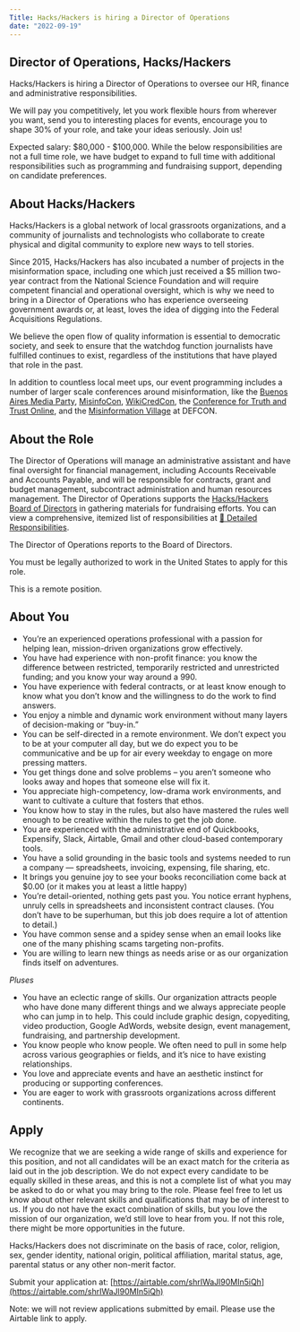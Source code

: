```yaml
---
Title: Hacks/Hackers is hiring a Director of Operations
date: "2022-09-19"
---
```



## Director of Operations, Hacks/Hackers

Hacks/Hackers is hiring a Director of Operations to oversee our HR, finance and administrative responsibilities. 

We will pay you competitively, let you work flexible hours from wherever you want, send you to interesting places for events, encourage you to shape 30% of your role, and take your ideas seriously. Join us!

Expected salary: $80,000 - $100,000. While the below responsibilities are not a full time role, we have budget to expand to full time with additional responsibilities such as programming and fundraising support, depending on candidate preferences. 


## About Hacks/Hackers

Hacks/Hackers is a global network of local grassroots organizations, and a community of journalists and technologists who collaborate to create physical and digital community to explore new ways to tell stories. 

Since 2015, Hacks/Hackers has also incubated a number of projects in the misinformation space, including one which just received a $5 million two-year contract from the National Science Foundation and will require competent financial and operational oversight, which is why we need to bring in a Director of Operations who has experience overseeing government awards or, at least, loves the idea of digging into the Federal Acquisitions Regulations. 

We believe the open flow of quality information is essential to democratic society, and seek to ensure that the watchdog function journalists have fulfilled continues to exist, regardless of the institutions that have played that role in the past.

In addition to countless local meet ups, our event programming includes a number of larger scale conferences around misinformation, like the [Buenos Aires Media Party](https://www.mediaparty.info), [MisinfoCon](https://misinfocon.com/), [WikiCredCon](https://www.wikicred.org/), the [Conference for Truth and Trust Online](https://truthandtrustonline.com/), and the [Misinformation Village](https://defcon.misinfocon.com/) at DEFCON.  


## About the Role

The Director of Operations will manage an administrative assistant and have final oversight for financial management, including Accounts Receivable and Accounts Payable, and will be responsible for contracts, grant and budget management, subcontract administration and human resources management. The Director of Operations supports the [Hacks/Hackers Board of Directors](https://www.hackshackers.com/about/organizers/) in gathering materials for fundraising efforts. You can view a comprehensive, itemized list of responsibilities at [📃 Detailed Responsibilities](https://docs.google.com/document/d/1iHTkQZJszdq5YtlTANyDj-UebF78xVYU4NlYUrTJVzI/edit#).

The Director of Operations reports to the Board of Directors. 

You must be legally authorized to work in the United States to apply for this role.

This is a remote position. 


## About You



* You’re an experienced operations professional with a passion for helping lean, mission-driven organizations grow effectively.
* You have had experience with non-profit finance: you know the difference between restricted, temporarily restricted and unrestricted funding; and you know your way around a 990. 
* You have experience with federal contracts, or at least know enough to know what you don’t know and the willingness to do the work to find answers. 
* You enjoy a nimble and dynamic work environment without many layers of decision-making or “buy-in.”
* You can be self-directed in a remote environment. We don’t expect you to be at your computer all day, but we do expect you to be communicative and be up for air every weekday to engage on more pressing matters. 
* You get things done and solve problems – you aren’t someone who looks away and hopes that someone else will fix it. 
* You appreciate high-competency, low-drama work environments, and want to cultivate a culture that fosters that ethos. 
* You know how to stay in the rules, but also have mastered the rules well enough to be creative within the rules to get the job done. 
* You are experienced with the administrative end of Quickbooks, Expensify, Slack, Airtable, Gmail and other cloud-based contemporary tools. 
* You have a solid grounding in the basic tools and systems needed to run a company — spreadsheets, invoicing, expensing, file sharing, etc.
* It brings you genuine joy to see your books reconciliation come back at $0.00 (or it makes you at least a little happy)
* You’re detail-oriented, nothing gets past you. You notice errant hyphens, unruly cells in spreadsheets and inconsistent contract clauses. (You don’t have to be superhuman, but this job does require a lot of attention to detail.)
* You have common sense and a spidey sense when an email looks like one of the many phishing scams targeting non-profits. 
* You are willing to learn new things as needs arise or as our organization finds itself on adventures. 

_Pluses_



* You have an eclectic range of skills. Our organization attracts people who have done many different things and we always appreciate people who can jump in to help. This could include graphic design, copyediting, video production, Google AdWords, website design, event management, fundraising, and partnership development. 
* You know people who know people. We often need to pull in some help across various geographies or fields, and it’s nice to have existing relationships. 
* You love and appreciate events and have an aesthetic instinct for producing or supporting conferences. 
* You are eager to work with grassroots organizations across different continents. 


## Apply

We recognize that we are seeking a wide range of skills and experience for this position, and not all candidates will be an exact match for the criteria as laid out in the job description. We do not expect every candidate to be equally skilled in these areas, and this is not a complete list of what you may be asked to do or what you may bring to the role. Please feel free to let us know about other relevant skills and qualifications that may be of interest to us. If you do not have the exact combination of skills, but you love the mission of our organization, we’d still love to hear from you. If not this role, there might be more opportunities in the future. 

Hacks/Hackers does not discriminate on the basis of race, color, religion, sex, gender identity, national origin, political affiliation, marital status, age, parental status or any other non-merit factor. 

Submit your application at: [https://airtable.com/shrIWaJl90MIn5iQh](https://airtable.com/shrIWaJl90MIn5iQh) 

Note: we will not review applications submitted by email. Please use the Airtable link to apply. 

<meta name="twitter:card" content="summary_large_image">
<meta name="twitter:site" content="@hackshackers">
<meta name="twitter:title" content="Hacks/Hackers seeks research coordinator">
<meta name="twitter:description" content="Hacks/Hackers is looking for a Project Area Research Coordinator to help us wrangle research communications and resources for a software prototype aimed at helping users engage in conversations around vaccine efficacy.">
<meta name="twitter:image" content="/content/content-images/about/hackshackers_logotype-stacked_small.png">
